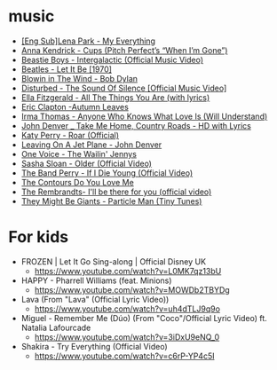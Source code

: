 # music
* [[Eng Sub]Lena Park - My Everything](https://www.youtube.com/watch?v=NGNGgDd8450)
* [Anna Kendrick - Cups (Pitch Perfect’s “When I’m Gone”)](https://www.youtube.com/watch?v=cmSbXsFE3l8)
* [Beastie Boys - Intergalactic (Official Music Video)](https://www.youtube.com/watch?v=qORYO0atB6g)
* [Beatles - Let It Be [1970]](https://www.youtube.com/watch?v=2xDzVZcqtYI)
* [Blowin in The Wind - Bob Dylan](https://www.youtube.com/watch?v=3l4nVByCL44)
* [Disturbed - The Sound Of Silence [Official Music Video]](https://www.youtube.com/watch?v=u9Dg-g7t2l4)
* [Ella Fitzgerald - All The Things You Are (with lyrics)](https://www.youtube.com/watch?v=OPapxr8GvGA)
* [Eric Clapton -Autumn Leaves](https://www.youtube.com/watch?v=UQlFOX0YKlQ)
* [Irma Thomas - Anyone Who Knows What Love Is (Will Understand)](https://www.youtube.com/watch?v=1S-fR3_X7gg)
* [John Denver _ Take Me Home, Country Roads - HD with Lyrics](https://www.youtube.com/watch?v=wH8Ajv_6Xj4)
* [Katy Perry - Roar (Official)](https://www.youtube.com/watch?v=CevxZvSJLk8)
* [Leaving On A Jet Plane - John Denver](https://www.youtube.com/watch?v=19ToC8pQrCY)
* [One Voice - The Wailin' Jennys](https://www.youtube.com/watch?v=3e66rJn01_A)
* [Sasha Sloan - Older (Official Video)](https://www.youtube.com/watch?v=Rb_tqxQKSPM)
* [The Band Perry - If I Die Young (Official Video)](https://www.youtube.com/watch?v=7NJqUN9TClM)
* [The Contours Do You Love Me](https://www.youtube.com/watch?v=3EoI-6lQFIE)
* [The Rembrandts- I'll be there for you (official video)](https://www.youtube.com/watch?v=q-9kPks0IfE)
* [They Might Be Giants - Particle Man (Tiny Tunes)](https://www.youtube.com/watch?v=LsAiCs66l40)

# For kids
* FROZEN | Let It Go Sing-along | Official Disney UK
  * https://www.youtube.com/watch?v=L0MK7qz13bU
* HAPPY - Pharrell Williams (feat. Minions)
  * https://www.youtube.com/watch?v=MOWDb2TBYDg
* Lava (From "Lava" (Official Lyric Video))
  * https://www.youtube.com/watch?v=uh4dTLJ9q9o
* Miguel - Remember Me (Dúo) (From "Coco"/Official Lyric Video) ft. Natalia Lafourcade
  * https://www.youtube.com/watch?v=3iDxU9eNQ_0
* Shakira - Try Everything (Official Video)
  * https://www.youtube.com/watch?v=c6rP-YP4c5I
